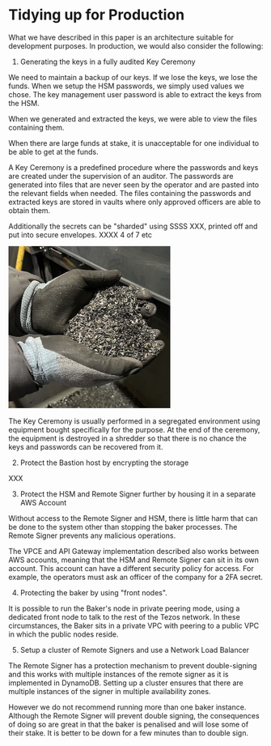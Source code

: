 # Tidying up for Production

What we have described in this paper is an architecture suitable for development purposes. In production, we would also consider the following:

1. Generating the keys in a fully audited Key Ceremony

We need to maintain a backup of our keys. If we lose the keys, we lose the funds. When we setup the HSM passwords, we simply used values we chose. The key management user password is able to extract the keys from the HSM.

When we generated and extracted the keys, we were able to view the files containing them.

When there are large funds at stake, it is unacceptable for one individual to be able to get at the funds. 

A Key Ceremony is a predefined procedure where the passwords and keys are created under the supervision of an auditor. The passwords are generated into files that are never seen by the operator and are pasted into the relevant fields when needed. The files containing the passwords and extracted keys are stored in vaults where only approved officers are able to obtain them.

Additionally the secrets can be "sharded" using SSSS XXX, printed off and put into secure envelopes. XXXX 4 of 7 etc

![An Apple Mac, post key-ceremony](img/Apple_Mac_Post_Key_Ceremony.jpeg)

The Key Ceremony is usually performed in a segregated environment using equipment bought specifically for the purpose. At the end of the ceremony, the equipment is destroyed in a shredder so that there is no chance the keys and passwords can be recovered from it.

2. Protect the Bastion host by encrypting the storage

XXX

3. Protect the HSM and Remote Signer further by housing it in a separate AWS Account

Without access to the Remote Signer and HSM, there is little harm that can be done to the system other than stopping the baker processes. The Remote Signer prevents any malicious operations.

The VPCE and API Gateway implementation described also works between AWS accounts, meaning that the HSM and Remote Signer can sit in its own account. This account can have a different security policy for access. For example, the operators must ask an officer of the company for a 2FA secret.

4. Protecting the baker by using "front nodes".

It is possible to run the Baker's node in private peering mode, using a dedicated front node to talk to the rest of the Tezos network. In these circumstances, the Baker sits in a private VPC with peering to a public VPC in which the public nodes reside.

5. Setup a cluster of Remote Signers and use a Network Load Balancer

The Remote Signer has a protection mechanism to prevent double-signing and this works with multiple instances of the remote signer as it is implemented in DynamoDB. Setting up a cluster ensures that there are multiple instances of the signer in multiple availability zones.

However we do not recommend running more than one baker instance. Although the Remote Signer will prevent double signing, the consequences of doing so are great in that the baker is penalised and will lose some of their stake. It is better to be down for a few minutes than to double sign.



